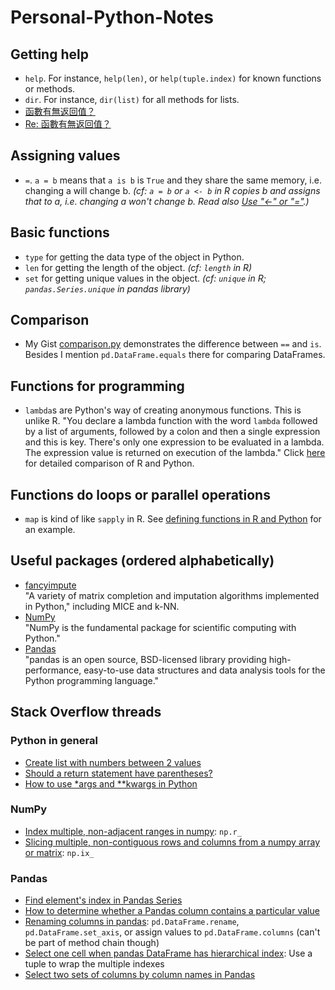 # Personal-Python-Notes
## Getting help
* `help`. For instance, `help(len)`, or `help(tuple.index)` for known functions or methods.
* `dir`. For instance, `dir(list)` for all methods for lists.
* [函數有無返回值？](https://www.ptt.cc/bbs/Python/M.1514366821.A.326.html)
* [Re: 函數有無返回值？](https://www.ptt.cc/bbs/Python/M.1514546205.A.FEE.html)

## Assigning values
* `=`. `a = b` means that `a is b` is `True` and they share the same memory, i.e. changing a will change b. _(cf: `a = b` or `a <- b` in R copies b and assigns that to a, i.e. changing a won't change b. Read also [Use "<-" or "="](https://corytu.github.io/Coursera-R-Mentoring/use-equal-or-arrow.html).)_

## Basic functions
* `type` for getting the data type of the object in Python.
* `len` for getting the length of the object. _(cf: `length` in R)_
* `set` for getting unique values in the object. _(cf: `unique` in R; `pandas.Series.unique` in pandas library)_

## Comparison
* My Gist [comparison.py](https://gist.github.com/corytu/c4fbd7c330c8a33c45965c5cad16ab38) demonstrates the difference between `==` and `is`. Besides I mention `pd.DataFrame.equals` there for comparing DataFrames.

## Functions for programming
* `lambda`s are Python's way of creating anonymous functions. This is unlike R. "You declare a lambda function with the word `lambda` followed by a list of arguments, followed by a colon and then a single expression and this is key. There's only one expression to be evaluated in a lambda. The expression value is returned on execution of the lambda." Click [here](Defining_functions_in_R_and_Python.md) for detailed comparison of R and Python.

## Functions do loops or parallel operations
* `map` is kind of like `sapply` in R. See [defining functions in R and Python](Defining_functions_in_R_and_Python.md) for an example.

## Useful packages (ordered alphabetically)
* [fancyimpute](https://pypi.python.org/pypi/fancyimpute/0.3.0)<br>
"A variety of matrix completion and imputation algorithms implemented in Python," including MICE and k-NN.
* [NumPy](http://www.numpy.org)<br>
"NumPy is the fundamental package for scientific computing with Python."
* [Pandas](https://pandas.pydata.org)<br>
"pandas is an open source, BSD-licensed library providing high-performance, easy-to-use data structures and data analysis tools for the Python programming language."

## Stack Overflow threads
### Python in general
* [Create list with numbers between 2 values](https://stackoverflow.com/questions/18265935/python-create-list-with-numbers-between-2-values)
* [Should a return statement have parentheses?](https://stackoverflow.com/questions/4978567/should-a-return-statement-have-parentheses)
* [How to use \*args and \*\*kwargs in Python](https://www.saltycrane.com/blog/2008/01/how-to-use-args-and-kwargs-in-python/)

### NumPy
* [Index multiple, non-adjacent ranges in numpy](https://stackoverflow.com/questions/34188620/index-multiple-non-adjacent-ranges-in-numpy): `np.r_`
* [Slicing multiple, non-contiguous rows and columns from a numpy array or matrix](https://www.reddit.com/r/learnpython/comments/33buya/slicing_multiple_noncontiguous_rows_and_columns/): `np.ix_`

### Pandas
* [Find element's index in Pandas Series](https://stackoverflow.com/questions/18327624/find-elements-index-in-pandas-series)
* [How to determine whether a Pandas column contains a particular value](https://stackoverflow.com/questions/21319929/how-to-determine-whether-a-pandas-column-contains-a-particular-value)
* [Renaming columns in pandas](https://stackoverflow.com/questions/11346283/renaming-columns-in-pandas/46912050): `pd.DataFrame.rename`, `pd.DataFrame.set_axis`, or assign values to `pd.DataFrame.columns` (can't be part of method chain though)
* [Select one cell when pandas DataFrame has hierarchical index](https://stackoverflow.com/questions/35611786/select-one-cell-when-pandas-dataframe-has-hierarchical-index): Use a tuple to wrap the multiple indexes
* [Select two sets of columns by column names in Pandas](https://stackoverflow.com/questions/48356052/select-two-sets-of-columns-by-column-names-in-pandas)
